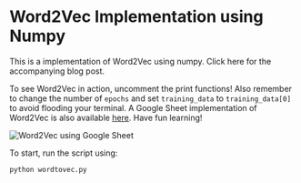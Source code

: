 # Word2Vec Implementation using Numpy

This is a implementation of Word2Vec using numpy. Click here for the accompanying blog post.

To see Word2Vec in action, uncomment the print functions! Also remember to change the number of `epochs` and set `training_data` to `training_data[0]` to avoid flooding your terminal. A Google Sheet implementation of Word2Vec is also available [here](https://docs.google.com/spreadsheets/d/1mgf82Ue7MmQixMm2ZqnT1oWUucj6pEcd2wDs_JgHmco/edit?usp=sharing). Have fun learning!

![Word2Vec using Google Sheet](https://i.imgtc.com/1JRijv5.png)

To start, run the script using:
```
python wordtovec.py
```